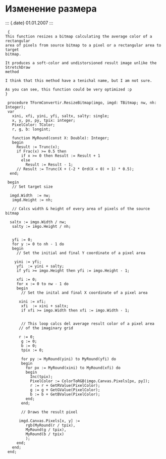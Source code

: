 Изменение размера
=================

::: {.date}
01.01.2007
:::

     {
    This function resizes a bitmap calculating the average color of a rectangular 
    area of pixels from source bitmap to a pixel or a rectangular area to target 
    bitmap. 
     
    It produces a soft-color and undistorsioned result image unlike the StretchDraw 
    method 
     
    I think that this method have a tenichal name, but I am not sure. 
     
    As you can see, this function could be very optimized :p 
    }
     
     procedure TFormConvertir.ResizeBitmap(imgo, imgd: TBitmap; nw, nh: Integer);
     var
       xini, xfi, yini, yfi, saltx, salty: single;
       x, y, px, py, tpix: integer;
       PixelColor: TColor;
       r, g, b: longint;
     
       function MyRound(const X: Double): Integer;
       begin
         Result := Trunc(x);
         if Frac(x) >= 0.5 then
           if x >= 0 then Result := Result + 1
           else
             Result := Result - 1;
         // Result := Trunc(X + (-2 * Ord(X < 0) + 1) * 0.5); 
      end;
     
     begin
       // Set target size 
     
      imgd.Width  := nw;
       imgd.Height := nh;
     
       // Calcs width & height of every area of pixels of the source bitmap 
     
      saltx := imgo.Width / nw;
       salty := imgo.Height / nh;
     
     
       yfi := 0;
       for y := 0 to nh - 1 do
       begin
         // Set the initial and final Y coordinate of a pixel area 
     
        yini := yfi;
         yfi  := yini + salty;
         if yfi >= imgo.Height then yfi := imgo.Height - 1;
     
         xfi := 0;
         for x := 0 to nw - 1 do
         begin
           // Set the inital and final X coordinate of a pixel area 
     
          xini := xfi;
           xfi  := xini + saltx;
           if xfi >= imgo.Width then xfi := imgo.Width - 1;
     
     
           // This loop calcs del average result color of a pixel area 
          // of the imaginary grid 
     
          r := 0;
           g := 0;
           b := 0;
           tpix := 0;
     
           for py := MyRound(yini) to MyRound(yfi) do
           begin
             for px := MyRound(xini) to MyRound(xfi) do
             begin
               Inc(tpix);
               PixelColor := ColorToRGB(imgo.Canvas.Pixels[px, py]);
               r := r + GetRValue(PixelColor);
               g := g + GetGValue(PixelColor);
               b := b + GetBValue(PixelColor);
             end;
           end;
     
           // Draws the result pixel 
     
          imgd.Canvas.Pixels[x, y] :=
             rgb(MyRound(r / tpix),
             MyRound(g / tpix),
             MyRound(b / tpix)
             );
         end;
       end;
     end;
